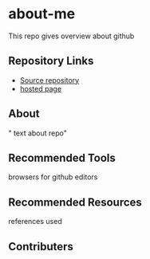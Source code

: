 # about-me
This repo gives overview about github

## Repository Links
- [Source repository](https://github.com/prudhvi15/about-me/)
- [hosted page](https://prudhvi15.github.io/about-me/)

## About

" text about repo"

## Recommended Tools

browsers for github
editors

## Recommended Resources
 references used
 
 ## Contributers
 
